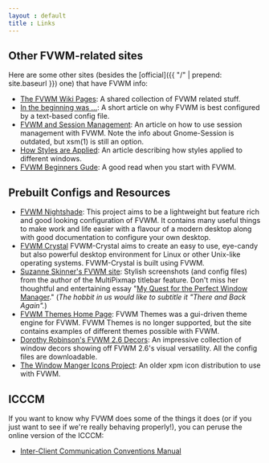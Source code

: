 ```yaml
---
layout : default
title : Links
---
```


## Other FVWM-related sites

Here are some other sites (besides the
[official]({{ "/" | prepend: site.baseurl }})
one) that have FVWM info:

  + [The FVWM Wiki Pages](http://fvwmforums.org/wiki/):
    A shared collection of FVWM related stuff.
  + [In the beginning was ...](http://www.xteddy.org/fvwm/user_enumerate.html):
    A short article on why FVWM is best configured by a text-based config file.
  + [FVWM and Session Management](http://linuxgazette.net/100/adam.html):
    An article on how to use session management with FVWM. Note the info
    about Gnome-Session is outdated, but xsm(1) is still an option.
  + [How Styles are Applied](http://linuxgazette.net/127/adam.html):
    An article describing how styles applied to different windows.
  + [FVWM Beginners Gude](http://fvwmforums.org/beginnersguide/):
    A good read when you start with FVWM.

## Prebuilt Configs and Resources

  + [FVWM Nightshade](http://fvwm-nightshade.github.io/Fvwm-Nightshade/):
    This project aims to be a lightweight but feature rich and good
    looking configuration of FVWM. It contains many useful things to
    make work and life easier with a flavour of a modern desktop along
    with good documentation to configure your own desktop.
  + [FVWM Crystal](http://fvwm-crystal.sourceforge.net/)
    FVWM-Crystal aims to create an easy to use, eye-candy but also
    powerful desktop environment for Linux or other Unix-like operating
    systems. FVWM-Crystal is built using FVWM.
  + [Suzanne Skinner's FVWM site](http://ironphoenix.org/tril/fvwm/configs/):
    Stylish screenshots (and config files) from the author of the
    MultiPixmap titlebar feature. Don't miss her thoughtful and
    entertaining essay
    "[My Quest for the Perfect Window Manager](
    http://ironphoenix.org/tril/fvwm/)."
    (*The hobbit in us would like to subtitle it "There and Back Again".*)
  + [FVWM Themes Home Page](http://fvwm-themes.sourceforge.net/):
    FVWM Themes was a gui-driven theme engine for FVWM. FVWM Themes
    is no longer supported, but the site contains examples of different
    themes possible with FVWM.
  + [Dorothy Robinson's FVWM 2.6 Decors](
    http://www.twobarleycorns.net/fvwm-decors.html):
    An impressive collection of window decors showing off FVWM 2.6's
    visual versatility. All the config files are downloadable.
  + [The Window Manger Icons Project](http://wm-icons.sourceforge.net/):
    An older xpm icon distribution to use with FVWM.

## ICCCM

If you want to know why FVWM does some of the things it does (or if you just want
to see if we're really behaving properly!), you can peruse the online version of
the ICCCM:

  + [Inter-Client Communication Conventions Manual](http://tronche.com/gui/x/icccm/)
